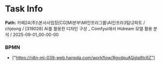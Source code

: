 # Task Info

**Path:** 카페24(주)\본사사업장\[CG]MI본부\MI인프라그룹\AI인프라3팀\2파트 / chjeong / [319028] AI를 활용한 디자인 구성 _ Comfyui에서 Hidream 모델 활용 분석 / 2025-09-01_00-00-00

### BPMN
- ["https://n8n-mi-039-web.hanpda.com/workflow/RgvdpuAQgla9Ic6Z"]


